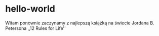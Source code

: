 # hello-world
Witam ponownie zaczynamy z najlepszą książką na świecie Jordana B. Petersona ,,12 Rules for Life''
